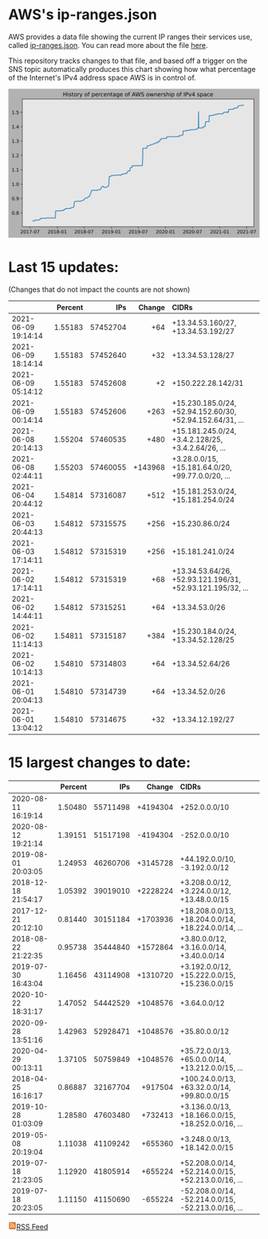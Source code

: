 # AWS's ip-ranges.json

AWS provides a data file showing the current IP ranges their
services use, called [ip-ranges.json](https://ip-ranges.amazonaws.com/ip-ranges.json).  You 
can read more about the file [here](https://docs.aws.amazon.com/general/latest/gr/aws-ip-ranges.html).

This repository tracks changes to that file, and based off a trigger on the SNS topic 
automatically produces this chart showing how what percentage of the Internet's IPv4 
address space AWS is in control of.

![History of AWS](history_count.svg)

# Last 15 updates:

(Changes that do not impact the counts are not shown)

| | Percent | IPs | Change | CIDRs |
| :--- | ---: | ---: | ---: | :--- |
| 2021-06-09 19:14:14 | 1.55183 | 57452704 | +64 | +13.34.53.160/27, +13.34.53.192/27 |
| 2021-06-09 18:14:14 | 1.55183 | 57452640 | +32 | +13.34.53.128/27 |
| 2021-06-09 05:14:12 | 1.55183 | 57452608 | +2 | +150.222.28.142/31 |
| 2021-06-09 00:14:14 | 1.55183 | 57452606 | +263 | +15.230.185.0/24, +52.94.152.60/30, +52.94.152.64/31, ... |
| 2021-06-08 20:14:13 | 1.55204 | 57460535 | +480 | +15.181.245.0/24, +3.4.2.128/25, +3.4.2.64/26, ... |
| 2021-06-08 02:44:11 | 1.55203 | 57460055 | +143968 | +3.28.0.0/15, +15.181.64.0/20, +99.77.0.0/20, ... |
| 2021-06-04 20:44:12 | 1.54814 | 57316087 | +512 | +15.181.253.0/24, +15.181.254.0/24 |
| 2021-06-03 20:44:13 | 1.54812 | 57315575 | +256 | +15.230.86.0/24 |
| 2021-06-03 17:14:11 | 1.54812 | 57315319 | +256 | +15.181.241.0/24 |
| 2021-06-02 17:14:11 | 1.54812 | 57315319 | +68 | +13.34.53.64/26, +52.93.121.196/31, +52.93.121.195/32, ... |
| 2021-06-02 14:44:11 | 1.54812 | 57315251 | +64 | +13.34.53.0/26 |
| 2021-06-02 11:14:13 | 1.54811 | 57315187 | +384 | +15.230.184.0/24, +13.34.52.128/25 |
| 2021-06-02 10:14:13 | 1.54810 | 57314803 | +64 | +13.34.52.64/26 |
| 2021-06-01 20:04:13 | 1.54810 | 57314739 | +64 | +13.34.52.0/26 |
| 2021-06-01 13:04:12 | 1.54810 | 57314675 | +32 | +13.34.12.192/27 |


# 15 largest changes to date:

| | Percent | IPs | Change | CIDRs |
| :--- | ---: | ---: | ---: | :--- |
| 2020-08-11 16:19:14 | 1.50480 | 55711498 | +4194304 | +252.0.0.0/10 |
| 2020-08-12 19:21:14 | 1.39151 | 51517198 | -4194304 | -252.0.0.0/10 |
| 2019-08-01 20:03:05 | 1.24953 | 46260706 | +3145728 | +44.192.0.0/10, -3.192.0.0/12 |
| 2018-12-18 21:54:17 | 1.05392 | 39019010 | +2228224 | +3.208.0.0/12, +3.224.0.0/12, +13.48.0.0/15 |
| 2017-12-21 20:12:10 | 0.81440 | 30151184 | +1703936 | +18.208.0.0/13, +18.204.0.0/14, +18.224.0.0/14, ... |
| 2018-08-22 21:22:35 | 0.95738 | 35444840 | +1572864 | +3.80.0.0/12, +3.16.0.0/14, +3.40.0.0/14 |
| 2019-07-30 16:43:04 | 1.16456 | 43114908 | +1310720 | +3.192.0.0/12, +15.222.0.0/15, +15.236.0.0/15 |
| 2020-10-22 18:31:17 | 1.47052 | 54442529 | +1048576 | +3.64.0.0/12 |
| 2020-09-28 13:51:16 | 1.42963 | 52928471 | +1048576 | +35.80.0.0/12 |
| 2020-04-29 00:13:11 | 1.37105 | 50759849 | +1048576 | +35.72.0.0/13, +65.0.0.0/14, +13.212.0.0/15, ... |
| 2018-04-25 16:16:17 | 0.86887 | 32167704 | +917504 | +100.24.0.0/13, +63.32.0.0/14, +99.80.0.0/15 |
| 2019-10-28 01:03:09 | 1.28580 | 47603480 | +732413 | +3.136.0.0/13, +18.166.0.0/15, +18.252.0.0/16, ... |
| 2019-05-08 20:19:04 | 1.11038 | 41109242 | +655360 | +3.248.0.0/13, +18.142.0.0/15 |
| 2019-07-18 21:23:05 | 1.12920 | 41805914 | +655224 | +52.208.0.0/14, +52.214.0.0/15, +52.213.0.0/16, ... |
| 2019-07-18 20:23:05 | 1.11150 | 41150690 | -655224 | -52.208.0.0/14, -52.214.0.0/15, -52.213.0.0/16, ... |


[![RSS Icon](rss-icon.png)RSS Feed](https://raw.githubusercontent.com/seligman/aws-ip-ranges/master/rss.xml)
